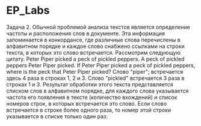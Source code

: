 # EP_Labs
Задача 2. Обычной проблемой анализа текстов является определение частоты и расположения слов в
документе. Эта информация запоминается в конкордансе, где различные слова перечислены в
алфавитном порядке и каждое слово снабжено ссылками на строки текста, в которых это слово
встречается. Рассмотрим следующую цитату.
Peter Piper picked a peck of pickled peppers. A peck of pickled
peppers Peter Piper picked. If Peter Piper picked a peck of
pickled peppers, where is the peck that Peter Piper picked?
Слово "piper"; встречается здесь 4 раза в строках 1, 2 и 3. Слово "pickled" встречается 3 раза в
строках 1 и 3. Результат обработки этого текста представляется списком слов в алфавитном порядке,
для каждого слова указывается частота его появления в тексте (количество вхождений) и список
номеров строк, в которых встречается это слово. Если слово встречается в строке более одного раза,
то номер этой строки указывается в списке только один раз:
